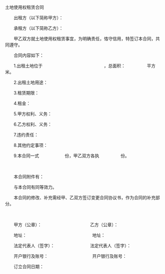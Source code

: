 



土地使用权租赁合同



 

　　出租方（以下简称甲方）：

　　承租方（以下简称乙方）：

　　甲乙双方就土地使用权租赁事宜，为明确责任，恪守信用，特签订本合同，共同遵守。

　　合同内容如下：

　　1.出租土地位于　　　　　　　　　　　　　　 ，总面积：　　　　　平方米。

　　2.出租土地用途：

　　3.租赁期限：

　　4.租金：

　　5.甲方权利、义务：

　　6.乙方权利、义务：

　　7.违约责任：　　

　　8.其他约定事项：

　　9.本合同一式　　　　　　份，甲乙双方各执　　　　　份。

　　 

　　本合同附件有：　　

　　与本合同有同等效力。　　

　　本合同的修改、补充需经甲、乙双方签订变更合同协议书，作为合同的补充部分。　　

　　

　　甲方（公章）：　　　　　　　　　　　 乙方（公章）：

　　地址：　　　　　　　　　　　　　　　 地址：

　　法定代表人（签字）：　　　　　　　　 法定代表人（签字）：

　　开户银行及账号：　　　　　　　　　　 开户银行及账号：

　　订立合同日期：

　　